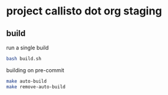 # project callisto dot org staging

## build

run a single build

```bash
bash build.sh
```

building on pre-commit

```bash
make auto-build
make remove-auto-build
```

